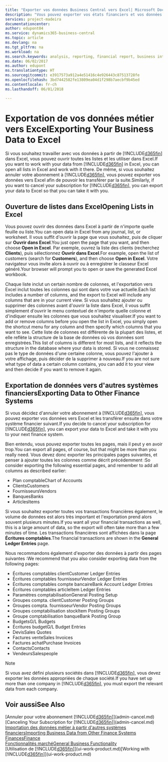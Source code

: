 ```yaml
---
title: "Exporter vos données Business Central vers Excel| Microsoft Docs"
description: "Vous pouvez exporter vos états financiers et vos données de veille économique de Business Central vers Excel, ou ouvrir vos données dans Excel."
services: project-madeira
documentationcenter: 
author: edupont04
ms.service: dynamics365-business-central
ms.topic: article
ms.devlang: na
ms.tgt_pltfrm: na
ms.workload: na
ms.search.keywords: analysis, reporting, financial report, business intelligence, BI, Excel
ms.date: 06/02/2017
ms.author: edupont
ms.translationtype: HT
ms.sourcegitcommit: e3917573a912a4e51416c4e926443c87513728fe
ms.openlocfilehash: 3bd7442582fe13809ea04d1f298b7aecbf9b45ed
ms.contentlocale: fr-ch
ms.lasthandoff: 06/01/2018

---
```

# <a name="exporting-your-business-data-to-excel"></a><span data-ttu-id="0fb4e-103">Exportation de vos données métier vers Excel</span><span class="sxs-lookup"><span data-stu-id="0fb4e-103">Exporting Your Business Data to Excel</span></span>
<span data-ttu-id="0fb4e-104">Si vous souhaitez travailler avec vos données à partir de [!INCLUDE[d365fin](includes/d365fin_md.md)] dans Excel, vous pouvez ouvrir toutes les listes et les utiliser dans Excel.</span><span class="sxs-lookup"><span data-stu-id="0fb4e-104">If you want to work with your data from [!INCLUDE[d365fin](includes/d365fin_md.md)] in Excel, you can open all lists in Excel and work with it there.</span></span> <span data-ttu-id="0fb4e-105">De même, si vous souhaitez annuler votre abonnement à [!INCLUDE[d365fin](includes/d365fin_md.md)], vous pouvez exporter vos données vers Excel afin de pouvoir les transférer par la suite.</span><span class="sxs-lookup"><span data-stu-id="0fb4e-105">Similarly, if you want to cancel your subscription for [!INCLUDE[d365fin](includes/d365fin_md.md)], you can export your data to Excel so that you can take it with you.</span></span>

## <a name="opening-lists-in-excel"></a><span data-ttu-id="0fb4e-106">Ouverture de listes dans Excel</span><span class="sxs-lookup"><span data-stu-id="0fb4e-106">Opening Lists in Excel</span></span>
<span data-ttu-id="0fb4e-107">Vous pouvez ouvrir des données dans Excel à partir de n'importe quelle feuille ou liste.</span><span class="sxs-lookup"><span data-stu-id="0fb4e-107">You can open data in Excel from any journal, list, or worksheet.</span></span> <span data-ttu-id="0fb4e-108">Il vous suffit d'ouvrir la page que vous souhaitez, puis de cliquer sur **Ouvrir dans Excel**.</span><span class="sxs-lookup"><span data-stu-id="0fb4e-108">You just open the page that you want, and then choose **Open in Excel**.</span></span> <span data-ttu-id="0fb4e-109">Par exemple, ouvrez la liste des clients (recherchez **Clients**), puis sélectionnez **Ouvrir dans Excel**.</span><span class="sxs-lookup"><span data-stu-id="0fb4e-109">For example, open the list of customers (search for **Customers**), and then choose **Open in Excel**.</span></span> <span data-ttu-id="0fb4e-110">Votre navigateur vous invite alors à ouvrir ou à enregistrer le classeur Excel généré.</span><span class="sxs-lookup"><span data-stu-id="0fb4e-110">Your browser will prompt you to open or save the generated Excel workbook.</span></span>  

<span data-ttu-id="0fb4e-111">Chaque liste inclut un certain nombre de colonnes, et l'exportation vers Excel inclut toutes les colonnes qui sont dans votre vue actuelle.</span><span class="sxs-lookup"><span data-stu-id="0fb4e-111">Each list includes a number of columns, and the export to Excel will include any columns that are in your current view.</span></span> <span data-ttu-id="0fb4e-112">Si vous souhaitez ajouter ou supprimer des colonnes avant d'ouvrir la liste dans Excel, il vous suffit simplement d'ouvrir le menu contextuel de n'importe quelle colonne et d'indiquer ensuite les colonnes que vous souhaitez visualiser.</span><span class="sxs-lookup"><span data-stu-id="0fb4e-112">If you want to add or remove columns before you open the list in Excel, you simply open the shortcut menu for any column and then specify which columns that you want to see.</span></span> <span data-ttu-id="0fb4e-113">Cette liste de colonnes est différente de la plupart des listes, et elle reflète la structure de la base de données où vos données sont enregistrées.</span><span class="sxs-lookup"><span data-stu-id="0fb4e-113">This list of columns is different for most lists, and it reflects the structure in the database where your data is stored.</span></span> <span data-ttu-id="0fb4e-114">Si vous ne connaissez pas le type de données d'une certaine colonne, vous pouvez l'ajouter à votre affichage, puis décider de la supprimer à nouveau.</span><span class="sxs-lookup"><span data-stu-id="0fb4e-114">If you are not sure what type of data a certain column contains, you can add it to your view and then decide if you want to remove it again.</span></span>  

## <a name="exporting-data-to-other-finance-systems"></a><span data-ttu-id="0fb4e-115">Exportation de données vers d'autres systèmes financiers</span><span class="sxs-lookup"><span data-stu-id="0fb4e-115">Exporting Data to Other Finance Systems</span></span>
<span data-ttu-id="0fb4e-116">Si vous décidez d'annuler votre abonnement à [!INCLUDE[d365fin](includes/d365fin_md.md)], vous pouvez exporter vos données vers Excel et les transférer ensuite dans votre système financier suivant.</span><span class="sxs-lookup"><span data-stu-id="0fb4e-116">If you decide to cancel your subscription for [!INCLUDE[d365fin](includes/d365fin_md.md)], you can export your data to Excel and take it with you to your next finance system.</span></span>  

<span data-ttu-id="0fb4e-117">Bien entendu, vous pouvez exporter toutes les pages, mais il peut y en avoir trop.</span><span class="sxs-lookup"><span data-stu-id="0fb4e-117">You can export all pages, of course, but that might be more than you really need.</span></span> <span data-ttu-id="0fb4e-118">Vous devez donc exporter les principales pages suivantes, et penser à ajouter toutes les colonnes comme décrit précédemment :</span><span class="sxs-lookup"><span data-stu-id="0fb4e-118">So consider exporting the following essential pages, and remember to add all columns as described earlier:</span></span>  

* <span data-ttu-id="0fb4e-119">Plan comptable</span><span class="sxs-lookup"><span data-stu-id="0fb4e-119">Chart of Accounts</span></span>  
* <span data-ttu-id="0fb4e-120">Clients</span><span class="sxs-lookup"><span data-stu-id="0fb4e-120">Customers</span></span>  
* <span data-ttu-id="0fb4e-121">Fournisseurs</span><span class="sxs-lookup"><span data-stu-id="0fb4e-121">Vendors</span></span>  
* <span data-ttu-id="0fb4e-122">Banques</span><span class="sxs-lookup"><span data-stu-id="0fb4e-122">Banks</span></span>  
* <span data-ttu-id="0fb4e-123">Articles</span><span class="sxs-lookup"><span data-stu-id="0fb4e-123">Items</span></span>  

<span data-ttu-id="0fb4e-124">Si vous souhaitez exporter toutes vos transactions financières également, le volume de données est alors très important et l'exportation prend alors souvent plusieurs minutes.</span><span class="sxs-lookup"><span data-stu-id="0fb4e-124">If you want all your financial transactions as well, this is a large amount of data, so the export will often take more than a few minutes of time.</span></span> <span data-ttu-id="0fb4e-125">Les transactions financières sont affichées dans la page **Écritures comptables**.</span><span class="sxs-lookup"><span data-stu-id="0fb4e-125">The financial transactions are shown in the **General Ledger Entries** page.</span></span>  

<span data-ttu-id="0fb4e-126">Nous recommandons également d'exporter des données à partir des pages suivantes :</span><span class="sxs-lookup"><span data-stu-id="0fb4e-126">We recommend that you also consider exporting data from the following pages:</span></span>  

* <span data-ttu-id="0fb4e-127">Écritures comptables client</span><span class="sxs-lookup"><span data-stu-id="0fb4e-127">Customer Ledger Entries</span></span>  
* <span data-ttu-id="0fb4e-128">Écritures comptables fournisseur</span><span class="sxs-lookup"><span data-stu-id="0fb4e-128">Vendor Ledger Entries</span></span>  
* <span data-ttu-id="0fb4e-129">Écritures comptables compte bancaire</span><span class="sxs-lookup"><span data-stu-id="0fb4e-129">Bank Account Ledger Entries</span></span>  
* <span data-ttu-id="0fb4e-130">Écritures comptables article</span><span class="sxs-lookup"><span data-stu-id="0fb4e-130">Item Ledger Entries</span></span>  
* <span data-ttu-id="0fb4e-131">Paramètres comptabilisation</span><span class="sxs-lookup"><span data-stu-id="0fb4e-131">General Posting Setup</span></span>  
* <span data-ttu-id="0fb4e-132">Groupes compta. client</span><span class="sxs-lookup"><span data-stu-id="0fb4e-132">Customer Posting Groups</span></span>  
* <span data-ttu-id="0fb4e-133">Groupes compta. fournisseur</span><span class="sxs-lookup"><span data-stu-id="0fb4e-133">Vendor Posting Groups</span></span>  
* <span data-ttu-id="0fb4e-134">Groupes comptabilisation stock</span><span class="sxs-lookup"><span data-stu-id="0fb4e-134">Item Posting Groups</span></span>  
* <span data-ttu-id="0fb4e-135">Groupe comptabilisation banque</span><span class="sxs-lookup"><span data-stu-id="0fb4e-135">Bank Posting Group</span></span>  
* <span data-ttu-id="0fb4e-136">Budgets</span><span class="sxs-lookup"><span data-stu-id="0fb4e-136">G/L Budgets</span></span>  
* <span data-ttu-id="0fb4e-137">Écritures budget</span><span class="sxs-lookup"><span data-stu-id="0fb4e-137">G/L Budget Entries</span></span>  
* <span data-ttu-id="0fb4e-138">Devis</span><span class="sxs-lookup"><span data-stu-id="0fb4e-138">Sales Quotes</span></span>  
* <span data-ttu-id="0fb4e-139">Factures vente</span><span class="sxs-lookup"><span data-stu-id="0fb4e-139">Sales Invoices</span></span>  
* <span data-ttu-id="0fb4e-140">Factures achat</span><span class="sxs-lookup"><span data-stu-id="0fb4e-140">Purchase Invoices</span></span>  
* <span data-ttu-id="0fb4e-141">Contacts</span><span class="sxs-lookup"><span data-stu-id="0fb4e-141">Contacts</span></span>  
* <span data-ttu-id="0fb4e-142">Vendeurs</span><span class="sxs-lookup"><span data-stu-id="0fb4e-142">Salespeople</span></span>  

> [!NOTE]  
>   <span data-ttu-id="0fb4e-143">Si vous avez défini plusieurs sociétés dans [!INCLUDE[d365fin](includes/d365fin_md.md)], vous devez exporter les données appropriées de chaque société.</span><span class="sxs-lookup"><span data-stu-id="0fb4e-143">If you have set up more than one company in [!INCLUDE[d365fin](includes/d365fin_md.md)], you must export the relevant data from each company.</span></span>

## <a name="see-also"></a><span data-ttu-id="0fb4e-144">Voir aussi</span><span class="sxs-lookup"><span data-stu-id="0fb4e-144">See Also</span></span>
<span data-ttu-id="0fb4e-145">[Annuler pour votre abonnement [!INCLUDE[d365fin](includes/d365fin_md.md)]](admin-cancel.md)</span><span class="sxs-lookup"><span data-stu-id="0fb4e-145">[Canceling Your Subscription for [!INCLUDE[d365fin](includes/d365fin_md.md)]](admin-cancel.md)</span></span>  
[<span data-ttu-id="0fb4e-146">Importation des données métier à partir d'autres systèmes financiers</span><span class="sxs-lookup"><span data-stu-id="0fb4e-146">Importing Business Data from Other Finance Systems</span></span>](across-import-data-configuration-packages.md)  
[<span data-ttu-id="0fb4e-147">Finances</span><span class="sxs-lookup"><span data-stu-id="0fb4e-147">Finance</span></span>](finance.md)  
[<span data-ttu-id="0fb4e-148">Fonctionnalités marché</span><span class="sxs-lookup"><span data-stu-id="0fb4e-148">General Business Functionality</span></span>](ui-across-business-areas.md)  
<span data-ttu-id="0fb4e-149">[Utilisation de [!INCLUDE[d365fin](includes/d365fin_md.md)]](ui-work-product.md)</span><span class="sxs-lookup"><span data-stu-id="0fb4e-149">[Working with [!INCLUDE[d365fin](includes/d365fin_md.md)]](ui-work-product.md)</span></span>  


